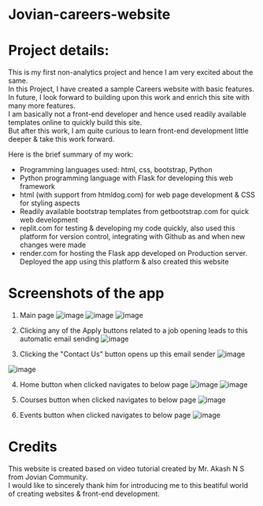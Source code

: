 # Jovian-careers-website
# Project details:
This is my first non-analytics project and hence I am very excited about the same.<br />
In this Project, I have created a sample Careers website with basic features.<br />
In future, I look forward to building upon this work and enrich this site with many more features.<br />
I am basically not a front-end developer and hence used readily available templates online to quickly build this site.<br />
But after this work, I am quite curious to learn front-end development little deeper & take this work forward.

Here is the brief summary of my work:
- Programming languages used: html, css, bootstrap, Python
- Python programming language with Flask for developing this web framework
- html (with support from htmldog.com) for web page development & CSS for styling aspects
- Readily available bootstrap templates from getbootstrap.com for quick web development
- replit.com for testing & developing my code quickly, also used this platform for version control, integrating with Github as and when new changes were made
- render.com for hosting the Flask app developed on Production server. Deployed the app using this platform & also created this website

# Screenshots of the app
1. Main page
![image](https://user-images.githubusercontent.com/56335301/190954440-d066d4ac-4bf9-4344-907a-01ff30e47827.png)
![image](https://user-images.githubusercontent.com/56335301/190954556-709b984b-0748-4e03-bb91-089ec3d15b0c.png)
![image](https://user-images.githubusercontent.com/56335301/190954601-28235824-7d6f-45f6-a502-6caf6c5fad79.png)


2. Clicking any of the Apply buttons related to a job opening leads to this automatic email sending
![image](https://user-images.githubusercontent.com/56335301/190954692-9edeeef6-2330-471c-9d46-b94a949ed523.png)

3. Clicking the "Contact Us" button opens up this email sender
![image](https://user-images.githubusercontent.com/56335301/190954806-242f0a9a-0337-4ebd-8949-91dbc9b46fb6.png)

![image](https://user-images.githubusercontent.com/56335301/190954780-95e5168c-030e-4cdc-b1cd-962ca09a8c46.png)

4. Home button when clicked navigates to below page
![image](https://user-images.githubusercontent.com/56335301/190954840-2c2cdf3f-2dc1-4e83-8d85-07e9e3f79c40.png)
![image](https://user-images.githubusercontent.com/56335301/190954909-55d4dde3-eb15-4561-b574-2fa7e91f5a58.png)

5. Courses button when clicked navigates to below page
![image](https://user-images.githubusercontent.com/56335301/190954945-ccd733dc-7b5d-44a6-996a-dad71d213f7f.png)

6. Events button when clicked navigates to below page
![image](https://user-images.githubusercontent.com/56335301/190954988-bc54f41d-aee9-4341-8abd-defb17fead6f.png)

# Credits
This website is created based on video tutorial created by Mr. Akash N S from Jovian Community.<br />
I would like to sincerely thank him for introducing me to this beatiful world of creating websites & front-end development.


